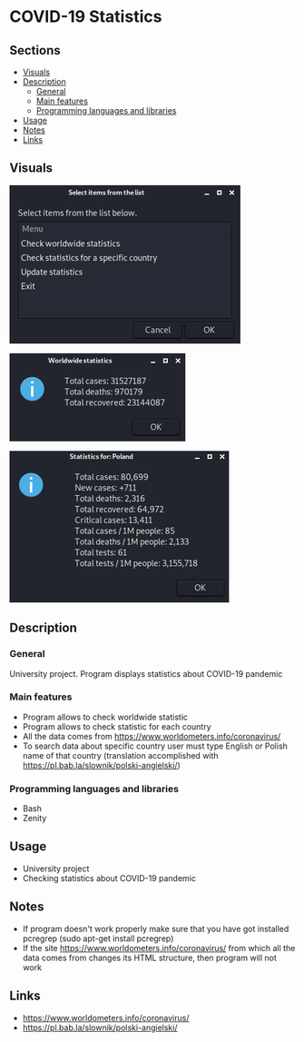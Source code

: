 # COVID-19 Statistics

## Sections

 - [Visuals](#visuals)
 - [Description](#description)
	 - [General](#general)
	 - [Main features](#main-features)
	 - [Programming languages and libraries](#programming-languages-and-libraries)
 - [Usage](#usage)
 - [Notes](#notes)
 - [Links](#links)


## Visuals

![sample1](screenshots/sample1.png)

![sample2](screenshots/sample2.png)

![sample2](screenshots/sample3.png)


## Description

### General
University project. Program displays statistics about COVID-19 pandemic

### Main features
- Program allows to check worldwide statistic 
- Program allows to check statistic for each country
- All the data comes from https://www.worldometers.info/coronavirus/
- To search data about specific country user must type English or Polish name of that country (translation accomplished with https://pl.bab.la/slownik/polski-angielski/)

### Programming languages and libraries
 - Bash
 - Zenity

## Usage
 - University project
 - Checking statistics about COVID-19 pandemic
 
## Notes
 - If program doesn't work properly make sure that you have got installed pcregrep (sudo apt-get install pcregrep)
 - If the site https://www.worldometers.info/coronavirus/ from which all the data comes from changes its HTML structure, then program will not work
 
## Links
- https://www.worldometers.info/coronavirus/
- https://pl.bab.la/slownik/polski-angielski/
